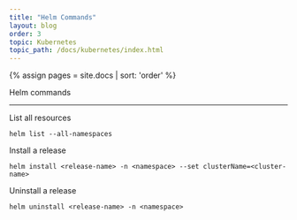 ```yaml
---
title: "Helm Commands"
layout: blog
order: 3
topic: Kubernetes
topic_path: /docs/kubernetes/index.html
---
```

{% assign pages = site.docs | sort: 'order' %}

Helm commands

<hr>

List all resources
```
helm list --all-namespaces
```

Install a release
```
helm install <release-name> -n <namespace> --set clusterName=<cluster-name>
```

Uninstall a release
```
helm uninstall <release-name> -n <namespace>